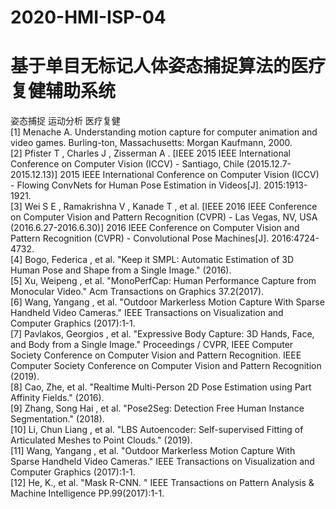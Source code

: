 # 2020-HMI-ISP-04
# 基于单目无标记人体姿态捕捉算法的医疗复健辅助系统
姿态捕捉 运动分析 医疗复健  
[1]	Menache A. Understanding motion capture for computer animation and video games. Burling-ton, Massachusetts: Morgan Kaufmann, 2000.  
[2]	Pfister T , Charles J , Zisserman A . [IEEE 2015 IEEE International Conference on Computer Vision (ICCV) - Santiago, Chile (2015.12.7-2015.12.13)] 2015 IEEE International Conference on Computer Vision (ICCV) - Flowing ConvNets for Human Pose Estimation in Videos[J]. 2015:1913-1921.  
[3]	Wei S E , Ramakrishna V , Kanade T , et al. [IEEE 2016 IEEE Conference on Computer Vision and Pattern Recognition (CVPR) - Las Vegas, NV, USA (2016.6.27-2016.6.30)] 2016 IEEE Conference on Computer Vision and Pattern Recognition (CVPR) - Convolutional Pose Machines[J]. 2016:4724-4732.  
[4]	Bogo, Federica , et al. "Keep it SMPL: Automatic Estimation of 3D Human Pose and Shape from a Single Image." (2016).  
[5]	Xu, Weipeng , et al. "MonoPerfCap: Human Performance Capture from Monocular Video." Acm Transactions on Graphics 37.2(2017).  
[6]	Wang, Yangang , et al. "Outdoor Markerless Motion Capture With Sparse Handheld Video Cameras." IEEE Transactions on Visualization and Computer Graphics (2017):1-1.  
[7]	Pavlakos, Georgios , et al. "Expressive Body Capture: 3D Hands, Face, and Body from a Single Image." Proceedings / CVPR, IEEE Computer Society Conference on Computer Vision and Pattern Recognition. IEEE Computer Society Conference on Computer Vision and Pattern Recognition (2019).  
[8]	Cao, Zhe, et al. "Realtime Multi-Person 2D Pose Estimation using Part Affinity Fields." (2016).  
[9]	Zhang, Song Hai , et al. "Pose2Seg: Detection Free Human Instance Segmentation." (2018).  
[10]	Li, Chun Liang , et al. "LBS Autoencoder: Self-supervised Fitting of Articulated Meshes to Point Clouds." (2019).  
[11]	Wang, Yangang , et al. "Outdoor Markerless Motion Capture With Sparse Handheld Video Cameras." IEEE Transactions on Visualization and Computer Graphics (2017):1-1.  
[12]	He, K., et al. "Mask R-CNN. " IEEE Transactions on Pattern Analysis & Machine Intelligence PP.99(2017):1-1.  

